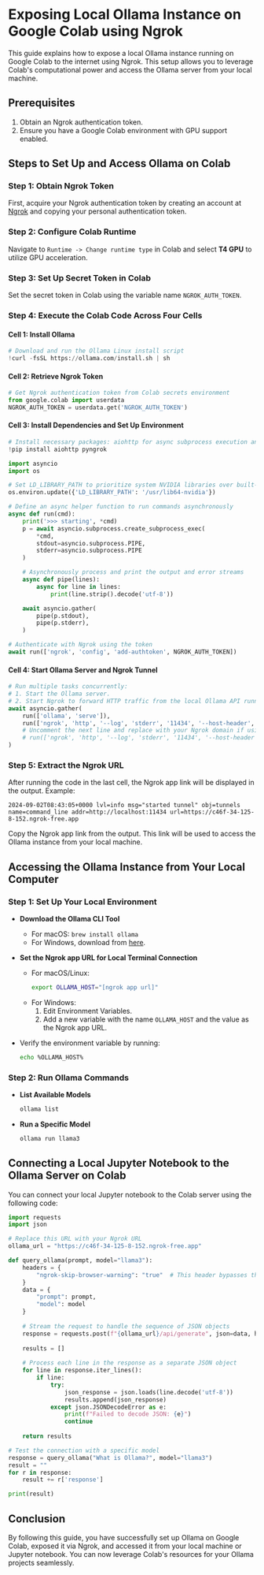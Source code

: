 # Exposing Local Ollama Instance on Google Colab using Ngrok

This guide explains how to expose a local Ollama instance running on Google Colab to the internet using Ngrok. This setup allows you to leverage Colab's computational power and access the Ollama server from your local machine.

## Prerequisites

1. Obtain an Ngrok authentication token.
2. Ensure you have a Google Colab environment with GPU support enabled.

## Steps to Set Up and Access Ollama on Colab

### Step 1: Obtain Ngrok Token

First, acquire your Ngrok authentication token by creating an account at [Ngrok](https://ngrok.com/) and copying your personal authentication token.

### Step 2: Configure Colab Runtime

Navigate to `Runtime -> Change runtime type` in Colab and select **T4 GPU** to utilize GPU acceleration.

### Step 3: Set Up Secret Token in Colab

Set the secret token in Colab using the variable name `NGROK_AUTH_TOKEN`.

### Step 4: Execute the Colab Code Across Four Cells

#### Cell 1: Install Ollama

```python
# Download and run the Ollama Linux install script
!curl -fsSL https://ollama.com/install.sh | sh
```

#### Cell 2: Retrieve Ngrok Token

```python
# Get Ngrok authentication token from Colab secrets environment
from google.colab import userdata
NGROK_AUTH_TOKEN = userdata.get('NGROK_AUTH_TOKEN')
```

#### Cell 3: Install Dependencies and Set Up Environment

```python
# Install necessary packages: aiohttp for async subprocess execution and pyngrok for Ngrok integration
!pip install aiohttp pyngrok

import asyncio
import os

# Set LD_LIBRARY_PATH to prioritize system NVIDIA libraries over built-in ones
os.environ.update({'LD_LIBRARY_PATH': '/usr/lib64-nvidia'})

# Define an async helper function to run commands asynchronously
async def run(cmd):
    print('>>> starting', *cmd)
    p = await asyncio.subprocess.create_subprocess_exec(
        *cmd,
        stdout=asyncio.subprocess.PIPE,
        stderr=asyncio.subprocess.PIPE
    )

    # Asynchronously process and print the output and error streams
    async def pipe(lines):
        async for line in lines:
            print(line.strip().decode('utf-8'))

    await asyncio.gather(
        pipe(p.stdout),
        pipe(p.stderr),
    )

# Authenticate with Ngrok using the token
await run(['ngrok', 'config', 'add-authtoken', NGROK_AUTH_TOKEN])
```

#### Cell 4: Start Ollama Server and Ngrok Tunnel

```python
# Run multiple tasks concurrently:
# 1. Start the Ollama server.
# 2. Start Ngrok to forward HTTP traffic from the local Ollama API running on localhost:11434.
await asyncio.gather(
    run(['ollama', 'serve']),
    run(['ngrok', 'http', '--log', 'stderr', '11434', '--host-header', 'localhost:11434']),
    # Uncomment the next line and replace with your Ngrok domain if using a static URL
    # run(['ngrok', 'http', '--log', 'stderr', '11434', '--host-header', 'localhost:11434', '--domain', 'insert-your-static-ngrok-domain-here']),
)
```

### Step 5: Extract the Ngrok URL

After running the code in the last cell, the Ngrok app link will be displayed in the output. Example:

```
2024-09-02T08:43:05+0000 lvl=info msg="started tunnel" obj=tunnels name=command_line addr=http://localhost:11434 url=https://c46f-34-125-8-152.ngrok-free.app
```

Copy the Ngrok app link from the output. This link will be used to access the Ollama instance from your local machine.

## Accessing the Ollama Instance from Your Local Computer

### Step 1: Set Up Your Local Environment

- **Download the Ollama CLI Tool**
  - For macOS: `brew install ollama`
  - For Windows, download from [here](https://ollama.com/download).

- **Set the Ngrok app URL for Local Terminal Connection**
  - For macOS/Linux: 
    ```sh
    export OLLAMA_HOST="[ngrok app url]"
    ```
  - For Windows:
    1. Edit Environment Variables.
    2. Add a new variable with the name `OLLAMA_HOST` and the value as the Ngrok app URL.

- Verify the environment variable by running:

  ```sh
  echo %OLLAMA_HOST%
  ```

### Step 2: Run Ollama Commands

- **List Available Models**

  ```sh
  ollama list
  ```

- **Run a Specific Model**

  ```sh
  ollama run llama3
  ```

## Connecting a Local Jupyter Notebook to the Ollama Server on Colab

You can connect your local Jupyter notebook to the Colab server using the following code:

```python
import requests
import json

# Replace this URL with your Ngrok URL
ollama_url = "https://c46f-34-125-8-152.ngrok-free.app"

def query_ollama(prompt, model="llama3"):
    headers = {
        "ngrok-skip-browser-warning": "true"  # This header bypasses the Ngrok browser warning
    }
    data = {
        "prompt": prompt,
        "model": model
    }
    
    # Stream the request to handle the sequence of JSON objects
    response = requests.post(f"{ollama_url}/api/generate", json=data, headers=headers, stream=True)
    
    results = []
    
    # Process each line in the response as a separate JSON object
    for line in response.iter_lines():
        if line:
            try:
                json_response = json.loads(line.decode('utf-8'))
                results.append(json_response)
            except json.JSONDecodeError as e:
                print(f"Failed to decode JSON: {e}")
                continue
    
    return results

# Test the connection with a specific model
response = query_ollama("What is Ollama?", model="llama3")
result = ""
for r in response:
    result += r['response']

print(result)
```

## Conclusion

By following this guide, you have successfully set up Ollama on Google Colab, exposed it via Ngrok, and accessed it from your local machine or Jupyter notebook. You can now leverage Colab's resources for your Ollama projects seamlessly.
